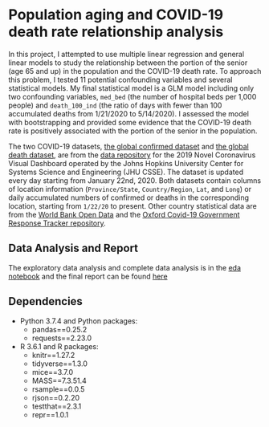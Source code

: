 
Population aging and COVID-19 death rate relationship analysis
==============================================================

In this project, I attempted to use multiple linear regression and
general linear models to study the relationship between the portion of
the senior (age 65 and up) in the population and the COVID-19 death
rate. To approach this problem, I tested 11 potential confounding
variables and several statistical models. My final statistical model is
a GLM model including only two confounding variables, `med_bed` (the
number of hospital beds per 1,000 people) and `death_100_ind` (the ratio
of days with fewer than 100 accumulated deaths from 1/21/2020 to
5/14/2020). I assessed the model with bootstrapping and provided some
evidence that the COVID-19 death rate is positively associated with the
portion of the senior in the population.

The two COVID-19 datasets, [the global confirmed
dataset](https://github.com/CSSEGISandData/COVID-19/blob/master/csse_covid_19_data/csse_covid_19_time_series/time_series_covid19_confirmed_global.csv)
and [the global death
dataset](https://github.com/CSSEGISandData/COVID-19/blob/master/csse_covid_19_data/csse_covid_19_time_series/time_series_covid19_deaths_global.csv),
are from the [data
repository](https://github.com/CSSEGISandData/COVID-19) for the 2019
Novel Coronavirus Visual Dashboard operated by the Johns Hopkins
University Center for Systems Science and Engineering (JHU CSSE). The
dataset is updated every day starting from January 22nd, 2020. Both
datasets contain columns of location information (`Province/State`,
`Country/Region`, `Lat`, and `Long`) or daily accumulated numbers of
confirmed or deaths in the corresponding location, starting from
`1/22/20` to present. Other country statistical data are from the [World
Bank Open Data](https://data.worldbank.org/) and the [Oxford Covid-19
Government Response Tracker
repository](https://github.com/OxCGRT/covid-policy-tracker/).

Data Analysis and Report
------------------------

The exploratory data analysis and complete data analysis is in the [eda
notebook](./scripts/eda.ipynb) and the final report can be found
[here](./doc/report.md)

Dependencies
------------

-   Python 3.7.4 and Python packages:
    -   pandas==0.25.2
    -   requests==2.23.0
-   R 3.6.1 and R packages:
    -   knitr==1.27.2
    -   tidyverse==1.3.0
    -   mice==3.7.0  
    -   MASS==7.3.51.4
    -   rsample==0.0.5
    -   rjson==0.2.20
    -   testthat==2.3.1
    -   repr==1.0.1
